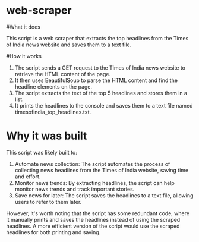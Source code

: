 # web-scraper
#What it does

This script is a web scraper that extracts the top headlines from the Times of India news website and saves them to a text file.

#How it works

1. The script sends a GET request to the Times of India news website to retrieve the HTML content of the page.
2. It then uses BeautifulSoup to parse the HTML content and find the headline elements on the page.
3. The script extracts the text of the top 5 headlines and stores them in a list.
4. It prints the headlines to the console and saves them to a text file named timesofindia_top_headlines.txt.

# Why it was built
This script was likely built to:

1. Automate news collection: The script automates the process of collecting news headlines from the Times of India website, saving time and effort.
2. Monitor news trends: By extracting headlines, the script can help monitor news trends and track important stories.
3. Save news for later: The script saves the headlines to a text file, allowing users to refer to them later.

However, it's worth noting that the script has some redundant code, where it manually prints and saves the headlines instead of using the scraped headlines. A more efficient version of the script would use the scraped headlines for both printing and saving.
